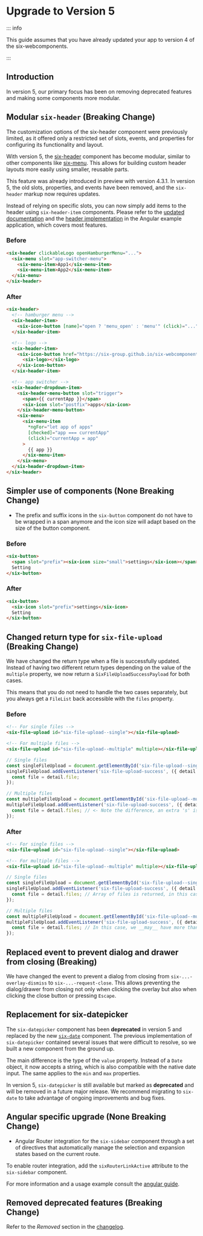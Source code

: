 # Upgrade to Version 5

::: info

This guide assumes that you have already updated your app to version 4 of the six-webcomponents.

:::

## Introduction

In version 5, our primary focus has been on removing deprecated features and making some components
more modular.

## Modular `six-header` (Breaking Change)

The customization options of the six-header component were previously limited, as it offered only a
restricted set of slots, events, and properties for configuring its functionality and layout.

With version 5, the [six-header](/components/six-header.html) component has become modular, similar
to other components like [six-menu](/components/six-menu.html). This allows for building custom
header layouts more easily using smaller, reusable parts.

This feature was already introduced in preview with version 4.3.1. In version 5, the old slots,
properties, and events have been removed, and the `six-header` markup now requires updates.

Instead of relying on specific slots, you can now simply add items to the header using
`six-header-item` components. Please refer to the
[updated documentation](/components/six-header.html) and the
[header implementation](https://github.com/six-group/six-webcomponents/blob/main/examples/angular/src/app/components/header/header.component.html)
in the Angular example application, which covers most features.

### Before

```html
<six-header clickableLogo openHamburgerMenu="...">
  <six-menu slot="app-switcher-menu">
    <six-menu-item>App1</six-menu-item>
    <six-menu-item>App2</six-menu-item>
  </six-menu>
</six-header>
```

### After

```html
<six-header>
  <!-- hamburger menu -->
  <six-header-item>
    <six-icon-button [name]="open ? 'menu_open' : 'menu'" (click)="..." />
  </six-header-item>

  <!-- logo -->
  <six-header-item>
    <six-icon-button href="https://six-group.github.io/six-webcomponents/demo/angular/">
      <six-logo></six-logo>
    </six-icon-button>
  </six-header-item>

  <!-- app switcher -->
  <six-header-dropdown-item>
    <six-header-menu-button slot="trigger">
      <span>{{ currentApp }}</span>
      <six-icon slot="postfix">apps</six-icon>
    </six-header-menu-button>
    <six-menu>
      <six-menu-item
        *ngFor="let app of apps"
        [checked]="app === currentApp"
        (click)="currentApp = app"
      >
        {{ app }}
      </six-menu-item>
    </six-menu>
  </six-header-dropdown-item>
</six-header>
```

## Simpler use of components (None Breaking Change)

- The prefix and suffix icons in the `six-button` component do not have to be wrapped in a span
  anymore and the icon size will adapt based on the size of the button component.

### Before

```html
<six-button>
  <span slot="prefix"><six-icon size="small">settings</six-icon></span>
  Setting
</six-button>
```

### After

```html
<six-button>
  <six-icon slot="prefix">settings</six-icon>
  Setting
</six-button>
```

## Changed return type for `six-file-upload` (Breaking Change)

We have changed the return type when a file is successfully updated. Instead of having two different
return types depending on the value of the `multiple` property, we now return a
`SixFileUploadSuccessPayload` for both cases.

This means that you do not need to handle the two cases separately, but you always get a `FileList`
back accessible with the `files` property.

### Before

```html
<!-- For single files -->
<six-file-upload id="six-file-upload--single"></six-file-upload>

<!-- For multiple files -->
<six-file-upload id="six-file-upload--multiple" multiple></six-file-upload>
```

```js
// Single files
const singleFileUpload = document.getElementById('six-file-upload--single');
singleFileUpload.addEventListener('six-file-upload-success', ({ detail }) => {
  const file = detail.file;
});

// Multiple files
const multipleFileUpload = document.getElementById('six-file-upload--multiple');
multipleFileUpload.addEventListener('six-file-upload-success', ({ detail }) => {
  const file = detail.files; // <- Note the difference, an extra 's' is required
});
```

### After

```html
<!-- For single files -->
<six-file-upload id="six-file-upload--single"></six-file-upload>

<!-- For multiple files -->
<six-file-upload id="six-file-upload--multiple" multiple></six-file-upload>
```

```js
// Single files
const singleFileUpload = document.getElementById('six-file-upload--single');
singleFileUpload.addEventListener('six-file-upload-success', ({ detail }) => {
  const file = detail.files; // Array of files is returned, in this case with only one element
});

// Multiple files
const multipleFileUpload = document.getElementById('six-file-upload--multiple');
multipleFileUpload.addEventListener('six-file-upload-success', ({ detail }) => {
  const file = detail.files; // In this case, we __may__ have more than one element
});
```

## Replaced event to prevent dialog and drawer from closing (Breaking)

We have changed the event to prevent a dialog from closing from `six-...-overlay-dismiss` to
`six-...-request-close`. This allows preventing the dialog/drawer from closing not only when
clicking the overlay but also when clicking the close button or pressing `Escape`.

## Replacement for six-datepicker

The `six-datepicker` component has been **deprecated** in version 5 and replaced by the new
[`six-date`](/components/six-date.md) component. The previous implementation of `six-datepicker`
contained several issues that were difficult to resolve, so we built a new component from the ground
up.

The main difference is the type of the `value` property. Instead of a `Date` object, it now accepts
a string, which is also compatible with the native date input. The same applies to the `min` and
`max` properties.

In version 5, `six-datepicker` is still available but marked as **deprecated** and will be removed
in a future major release. We recommend migrating to `six-date` to take advantage of ongoing
improvements and bug fixes.

## Angular specific upgrade (None Breaking Change)

- Angular Router integration for the `six-sidebar` component through a set of directives that
  automatically manage the selection and expansion states based on the current route.

To enable router integration, add the `sixRouterLinkActive` attribute to the `six-sidebar`
component.

For more information and a usage example consult the [angular guide](angular.md#sidebar).

## Removed deprecated features (Breaking Change)

Refer to the _Removed_ section in the [changelog](../changelog.md).
